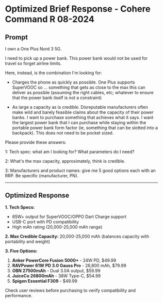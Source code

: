 # Optimized Brief Response - Cohere Command R 08-2024

## Prompt
I own a One Plus Nord 3 5G.

I need to pick up a power bank. This power bank would not be used for travel so forget airline limits.

Here, instead, is the combination I'm looking for:

- Charges the phone as quickly as possible. One Plus supports SuperVOOC so ... something that gets as close to the max this can deliver as possible (assuming the right cables, etc; whatever to ensure that the power bank itself is not a constraint)

- As large a capacity as is credible. Disreputable manufacturers often make wild and barely feasible claims about the capacity of their power banks. I want to purchase something that achieves what it says. I want the largest power bank that I can purchase while staying within the portable power bank form factor (ie, something that can be slotted into a backpack). This does not need to be pocket sized.

Please provide these answers:

1: Tech spec: what am I looking for? What parameters do I need?

2: What's the max capacity, approximately, think is credible.

3: Manufacturers and product names: give me 5 good options each with an RRP. Be specific (manufacturer, PN).

---

## Optimized Response

**1. Tech Specs:**
- 65W+ output for SuperVOOC/OPPO Dart Charge support
- USB-C port with PD compatibility
- High mAh rating (20,000-25,000 mAh range)

**2. Max Credible Capacity:**
20,000-25,000 mAh (balances capacity with portability and weight)

**3. Five Options:**

1. **Anker PowerCore Fusion 5000+** - 24W PD, $49.99
2. **RAVPower 61W PD 3.0 Gauss Pro** - 26,800 mAh, $79.99
3. **OBN 27500mAh** - Dual 3.0A output, $59.99
4. **JuiceCo 26800mAh** - 38W Type-C, $54.99
5. **Spigen Essential F309** - $49.99

Check user reviews before purchasing to verify compatibility and performance.
